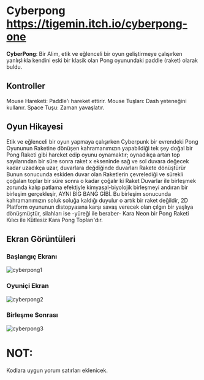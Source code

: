 # Cyberpong https://tigemin.itch.io/cyberpong-one

**CyberPong**: Bir Alim, etik ve eğlenceli bir oyun geliştirmeye çalışırken yanlışlıkla kendini eski bir klasik olan Pong oyunundaki paddle (raket) olarak buldu. 

## Kontroller
Mouse Hareketi: Paddle'ı hareket ettirir. 
Mouse Tuşları: Dash yeteneğini kullanır.
Space Tuşu: Zaman yavaşlatır.

## Oyun Hikayesi
Etik ve eğlenceli bir oyun yapmaya çalışırken Cyberpunk bir evrendeki Pong Oyununun Raketine dönüşen kahramanımızın yapabildiği tek şey doğal bir Pong Raketi gibi hareket edip oyunu oynamaktır; oynadıkça artan top sayılarından bir süre sonra raket x ekseninde sağ ve sol duvara değecek kadar uzadıkça uzar, duvarlara değdiğinde duvarları Rakete dönüştürür Bunun sonucunda eskiden duvar olan Raketlerin çevrelediği ve sürekli çoğalan toplar bir süre sonra o kadar çoğalır ki Raket Duvarlar ile birleşmek zorunda kalıp patlama efektiyle kimyasal-biyolojik birleşmeyi andıran bir birleşim gerçekleşir, AYNI BİG BANG GİBİ. Bu birleşim sonucunda kahramanımızın soluk soluğa kaldığı duyulur o artık bir raket değildir, 2D Platform oyununun distopyasına karşı savaş verecek olan çılgın bir yaşlıya dönüşmüştür, silahları ise -yüreği ile beraber- Kara Neon bir Pong Raketi Kılıcı ile Kütlesiz Kara Pong Topları'dır.

## Ekran Görüntüleri
### Başlangıç Ekranı
![cyberpong1](https://github.com/user-attachments/assets/0e7a2429-4340-4cda-9965-3cb14c3abfc9)

### Oyuniçi Ekran
![cyberpong2](https://github.com/user-attachments/assets/3735fd8e-718a-4857-b429-3bfb5763c5ae)

### Birleşme Sonrası
![cyberpong3](https://github.com/user-attachments/assets/b2678efe-57c9-48d8-86a3-71c5205bbcc0)

# NOT:
Kodlara uygun yorum satırları eklenicek.
